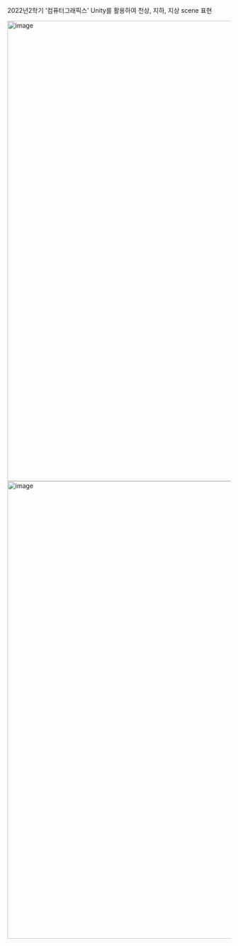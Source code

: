 2022년2학기 '컴퓨터그래픽스' 
Unity를 활용하여 천상, 지하, 지상 scene 표현

<img width="1037" alt="image" src="https://github.com/su-jin02/unity/assets/108807044/0e9d0a1b-eb4a-47b2-b11d-6dc47eb85748">
<img width="1031" alt="image" src="https://github.com/su-jin02/unity/assets/108807044/c0b48bbe-7575-47c3-add9-14cddd4dba35">


